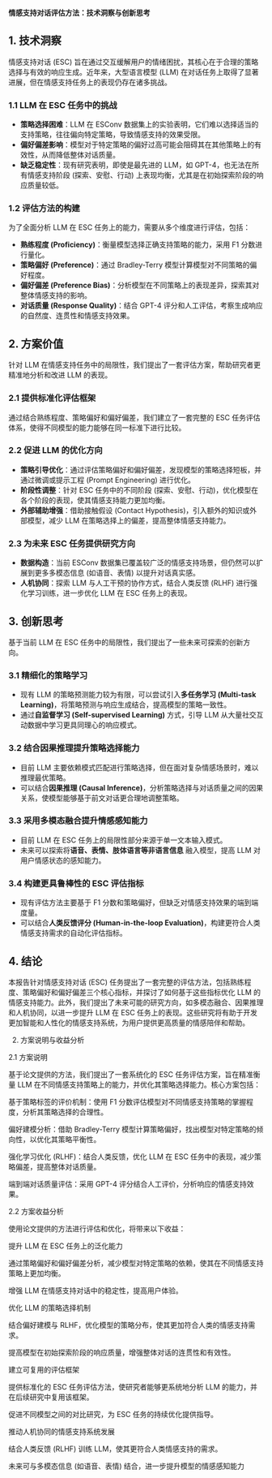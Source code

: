 
**情感支持对话评估方法：技术洞察与创新思考**

## 1. 技术洞察

情感支持对话 (ESC) 旨在通过交互缓解用户的情绪困扰，其核心在于合理的策略选择与有效的响应生成。近年来，大型语言模型 (LLM) 在对话任务上取得了显著进展，但在情感支持任务上的表现仍存在诸多挑战。

### 1.1 LLM 在 ESC 任务中的挑战
- **策略选择困难**：LLM 在 ESConv 数据集上的实验表明，它们难以选择适当的支持策略，往往偏向特定策略，导致情感支持的效果受限。
- **偏好偏差影响**：模型对于特定策略的偏好过高可能会阻碍其在其他策略上的有效性，从而降低整体对话质量。
- **缺乏稳定性**：现有研究表明，即使是最先进的 LLM，如 GPT-4，也无法在所有情感支持阶段 (探索、安慰、行动) 上表现均衡，尤其是在初始探索阶段的响应质量较低。

### 1.2 评估方法的构建
为了全面分析 LLM 在 ESC 任务上的能力，需要从多个维度进行评估，包括：
- **熟练程度 (Proficiency)**：衡量模型选择正确支持策略的能力，采用 F1 分数进行量化。
- **策略偏好 (Preference)**：通过 Bradley-Terry 模型计算模型对不同策略的偏好程度。
- **偏好偏差 (Preference Bias)**：分析模型在不同策略上的表现差异，探索其对整体情感支持的影响。
- **对话质量 (Response Quality)**：结合 GPT-4 评分和人工评估，考察生成响应的自然度、连贯性和情感支持效果。

## 2. 方案价值

针对 LLM 在情感支持任务中的局限性，我们提出了一套评估方案，帮助研究者更精准地分析和改进 LLM 的表现。

### 2.1 提供标准化评估框架
通过结合熟练程度、策略偏好和偏好偏差，我们建立了一套完整的 ESC 任务评估体系，使得不同模型的能力能够在同一标准下进行比较。

### 2.2 促进 LLM 的优化方向
- **策略引导优化**：通过评估策略偏好和偏好偏差，发现模型的策略选择短板，并通过微调或提示工程 (Prompt Engineering) 进行优化。
- **阶段性调整**：针对 ESC 任务中的不同阶段 (探索、安慰、行动)，优化模型在各个阶段的表现，使其情感支持能力更加均衡。
- **外部辅助增强**：借助接触假设 (Contact Hypothesis)，引入额外的知识或外部模型，减少 LLM 在策略选择上的偏差，提高整体情感支持能力。

### 2.3 为未来 ESC 任务提供研究方向
- **数据构造**：当前 ESConv 数据集已覆盖较广泛的情感支持场景，但仍然可以扩展到更多多模态信息 (如语音、表情) 以提升对话真实感。
- **人机协同**：探索 LLM 与人工干预的协作方式，结合人类反馈 (RLHF) 进行强化学习训练，进一步优化 LLM 在 ESC 任务上的表现。

## 3. 创新思考

基于当前 LLM 在 ESC 任务中的局限性，我们提出了一些未来可探索的创新方向。

### 3.1 精细化的策略学习
- 现有 LLM 的策略预测能力较为有限，可以尝试引入**多任务学习 (Multi-task Learning)**，将策略预测与响应生成结合，提高模型的策略一致性。
- 通过**自监督学习 (Self-supervised Learning)** 方式，引导 LLM 从大量社交互动数据中学习更具同理心的响应模式。

### 3.2 结合因果推理提升策略选择能力
- 目前 LLM 主要依赖模式匹配进行策略选择，但在面对复杂情感场景时，难以推理最优策略。
- 可以结合**因果推理 (Causal Inference)**，分析策略选择与对话质量之间的因果关系，使模型能够基于前文对话更合理地调整策略。

### 3.3 采用多模态融合提升情感感知能力
- 目前 LLM 在 ESC 任务上的局限性部分来源于单一文本输入模式。
- 未来可以探索将**语音、表情、肢体语言等非语言信息** 融入模型，提高 LLM 对用户情感状态的感知能力。

### 3.4 构建更具鲁棒性的 ESC 评估指标
- 现有评估方法主要基于 F1 分数和策略偏好，但缺乏对情感支持效果的端到端度量。
- 可以结合**人类反馈评分 (Human-in-the-loop Evaluation)**，构建更符合人类情感支持需求的自动化评估指标。

## 4. 结论

本报告针对情感支持对话 (ESC) 任务提出了一套完整的评估方法，包括熟练程度、策略偏好和偏好偏差三个核心指标，并探讨了如何基于这些指标优化 LLM 的情感支持能力。此外，我们提出了未来可能的研究方向，如多模态融合、因果推理和人机协同，以进一步提升 LLM 在 ESC 任务上的表现。这些研究将有助于开发更加智能和人性化的情感支持系统，为用户提供更高质量的情感陪伴和帮助。

2. 方案说明与收益分析

2.1 方案说明

基于论文提供的方法，我们提出了一套系统化的 ESC 任务评估方案，旨在精准衡量 LLM 在不同情感支持策略上的能力，并优化其策略选择能力。核心方案包括：

基于策略标签的评价机制：使用 F1 分数评估模型对不同情感支持策略的掌握程度，分析其策略选择的合理性。

偏好建模分析：借助 Bradley-Terry 模型计算策略偏好，找出模型对特定策略的倾向性，以优化其策略平衡性。

强化学习优化 (RLHF)：结合人类反馈，优化 LLM 在 ESC 任务中的表现，减少策略偏差，提高整体对话质量。

端到端对话质量评估：采用 GPT-4 评分结合人工评价，分析响应的情感支持效果。

2.2 方案收益分析

使用论文提供的方法进行评估和优化，将带来以下收益：

提升 LLM 在 ESC 任务上的泛化能力

通过策略偏好和偏好偏差分析，减少模型对特定策略的依赖，使其在不同情感支持策略上更加均衡。

增强 LLM 在情感支持对话中的稳定性，提高用户体验。

优化 LLM 的策略选择机制

结合偏好建模与 RLHF，优化模型的策略分布，使其更加符合人类的情感支持需求。

提高模型在初始探索阶段的响应质量，增强整体对话的连贯性和有效性。

建立可复用的评估框架

提供标准化的 ESC 任务评估方法，使研究者能够更系统地分析 LLM 的能力，并在后续研究中复用该框架。

促进不同模型之间的对比研究，为 ESC 任务的持续优化提供指导。

推动人机协同的情感支持系统发展

结合人类反馈 (RLHF) 训练 LLM，使其更符合人类情感支持的需求。

未来可与多模态信息 (如语音、表情) 结合，进一步提升模型的情感感知能力
